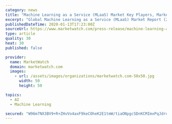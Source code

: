 ```yaml
---
category: news
title: "Machine Learning as a Service (MLaaS) Market Key Players, Market Drivers, Emerging Opportunities contribute to reach CAGR of 41.2% in 2023"
excerpt: "Global Machine Learning as a Service (MLaaS) Market Report (2020-2023) focuses on global major leading Machine Learning as a Service (MLaaS) Market players with information such as company profiles, contact information."
publishedDateTime: 2020-01-13T17:23:00Z
sourceUrl: https://www.marketwatch.com/press-release/machine-learning-as-a-service-mlaas-market-key-players-market-drivers-emerging-opportunities-contribute-to-reach-cagr-of-412-in-2023-2020-01-13
type: article
quality: 30
heat: 30
published: false

provider:
  name: MarketWatch
  domain: marketwatch.com
  images:
    - url: /assets/images/organizations/marketwatch.com-50x50.jpg
      width: 50
      height: 50

topics:
  - AI
  - Machine Learning

secured: "W96m7NX3BV9+R+ZHvVo4axF9keCOheK2E1tmW/tiaONpgcSDnKCMImxPqJdroGpBgDRtSW99onI1RoXuSdpxaeC6Pxc8MdIBChoUFwVWFyM6vo8z78PSrk2/sbShgwfqYddQMyVCw/Qs2QNiwYy98CnqOKuecVSPO+j934gNYlaku9CJW3kF89aeb1LSr12QUorZ0CT3/7HnYi8erKf3Sc1lGZwmFvEbxmFoTxGVL2F6TT6qJTWEnEEa2189VWfGe4M1O8VSw29x1unGez4BnEvvigKGk6xqSH5a2bhHej8=;HmZwGX9ujfSMT0dVu8qtHw=="
---
```


